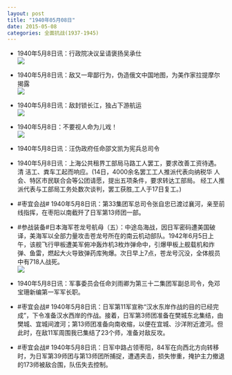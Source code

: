 ```yaml
---
layout: post
title: "1940年05月08日"
date: 2015-05-08
categories: 全面抗战(1937-1945)
---
```


<meta name="referrer" content="no-referrer" />

- 1940年5月8日讯：行政院决议呈请褒扬吴承仕 <br/><img src="https://ww2.sinaimg.cn/large/aca367d8jw1erx8outpk6j20db0e6dhg.jpg" />

- 1940年5月8日讯：敌又一卑鄙行为，伪造俄文中国地图，为美作家拉提摩尔揭露 <br/><img src="https://ww2.sinaimg.cn/large/aca367d8jw1erx6x625ddj20b80c9gmt.jpg" />

- 1940年5月8日讯：敌封锁长江，独占下游航运 <br/><img src="https://ww2.sinaimg.cn/large/aca367d8jw1erx56f7u3vj20db0caq4f.jpg" />

- 1940年5月8日：不要视人命为儿戏！ <br/><img src="https://ww1.sinaimg.cn/large/aca367d8jw1erx3go80hrj211e0grq8n.jpg" />

- 1940年5月8日讯：汪伪政府任命邵文凯为宪兵总司令 

- 1940年5月8日讯：上海公共租界工部局马路工人罢工，要求改善工资待遇。清 洁工、粪车工起而响应。(14日，4000余名罢工工人推派代表向纳税华 人会、特区市民联合会等公团请愿，提出五项条件，要求转达工部局。 经工人推派代表与工部局工务处数次谈判，罢工获胜,工人于17日复工。)  

- #枣宜会战# 1940年5月8日讯：第33集团军总司令张自忠已渡过襄河，亲至前线指挥，在枣阳以南截歼了日军第13师团一部。 

- #参战装备#日本海军苍龙号航母（五）：中途岛海战，因日军密码遭美国破译，美海军以全部力量攻击苍龙号所在的南云机动部队。1942年6月5日上午，该舰飞行甲板遭美军俯冲轰炸机3枚炸弹命中，引爆甲板上舰载机和炸弹、鱼雷，燃起大火导致弹药库殉爆。次日早上7点，苍龙号沉没，全体舰员中有718人战死。 <br/><img src="https://ww4.sinaimg.cn/large/aca367d8jw1erwnft6r3cj20hs0s6tef.jpg" />

- 1940年5月8日讯：军事委员会任命刘雨卿为第三十二集团军副总司令，免邓宝珊新编第一军军长职。 

- #枣宜会战# 1940年5月8日讯：日军第11军宣称“汉水东岸作战的目的已经完成”，下令准备汉水西岸的作战。接着，日军第3师团准备在樊城东北集结，由樊城、宜城间渡河；第13师团准备向南收缩，以便在宜城、沙洋附近渡河。但此时，在敌11军周围我已集结了23个师，准备对敌反攻。 

- #枣宜会战# 1940年5月8日讯：日军中路占领枣阳，84军在向西北方向转移时，为日军第39师团与第13师团所捕捉，遭遇夹击，损失惨重，掩护主力撤退的173师被敌合围，队伍失去控制。 

